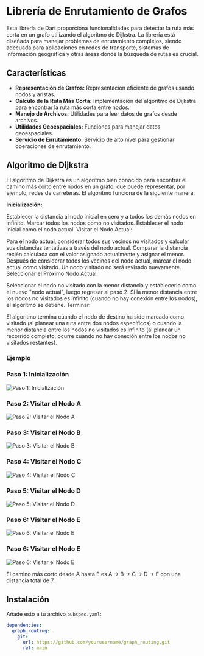 # Librería de Enrutamiento de Grafos

Esta librería de Dart proporciona funcionalidades para detectar la ruta más corta en un grafo utilizando el algoritmo de Dijkstra. La librería está diseñada para manejar problemas de enrutamiento complejos, siendo adecuada para aplicaciones en redes de transporte, sistemas de información geográfica y otras áreas donde la búsqueda de rutas es crucial.

## Características

- **Representación de Grafos:** Representación eficiente de grafos usando nodos y aristas.
- **Cálculo de la Ruta Más Corta:** Implementación del algoritmo de Dijkstra para encontrar la ruta más corta entre nodos.
- **Manejo de Archivos:** Utilidades para leer datos de grafos desde archivos.
- **Utilidades Geoespaciales:** Funciones para manejar datos geoespaciales.
- **Servicio de Enrutamiento:** Servicio de alto nivel para gestionar operaciones de enrutamiento.

## Algoritmo de Dijkstra
El algoritmo de Dijkstra es un algoritmo bien conocido para encontrar el camino más corto entre nodos en un grafo, que puede representar, por ejemplo, redes de carreteras. El algoritmo funciona de la siguiente manera:

**Inicialización:**

Establecer la distancia al nodo inicial en cero y a todos los demás nodos en infinito.
Marcar todos los nodos como no visitados. Establecer el nodo inicial como el nodo actual.
Visitar el Nodo Actual:

Para el nodo actual, considerar todos sus vecinos no visitados y calcular sus distancias tentativas a través del nodo actual.
Comparar la distancia recién calculada con el valor asignado actualmente y asignar el menor.
Después de considerar todos los vecinos del nodo actual, marcar el nodo actual como visitado. Un nodo visitado no será revisado nuevamente.
Seleccionar el Próximo Nodo Actual:

Seleccionar el nodo no visitado con la menor distancia y establecerlo como el nuevo "nodo actual", luego regresar al paso 2.
Si la menor distancia entre los nodos no visitados es infinito (cuando no hay conexión entre los nodos), el algoritmo se detiene.
Terminar:

El algoritmo termina cuando el nodo de destino ha sido marcado como visitado (al planear una ruta entre dos nodos específicos) o cuando la menor distancia entre los nodos no visitados es infinito (al planear un recorrido completo; ocurre cuando no hay conexión entre los nodos no visitados restantes).

### Ejemplo

### Paso 1: Inicialización
![Paso 1: Inicialización](assets/images/dijkstra_step_1.png)

### Paso 2: Visitar el Nodo A
![Paso 2: Visitar el Nodo A](assets/images/dijkstra_step_2.png)

### Paso 3: Visitar el Nodo B
![Paso 3: Visitar el Nodo B](assets/images/dijkstra_step_3.png)

### Paso 4: Visitar el Nodo C
![Paso 4: Visitar el Nodo C](assets/images/dijkstra_step_4.png)

### Paso 5: Visitar el Nodo D
![Paso 5: Visitar el Nodo D](assets/images/dijkstra_step_5.png)

### Paso 6: Visitar el Nodo E
![Paso 6: Visitar el Nodo E](assets/images/dijkstra_step_6.png)

### Paso 6: Visitar el Nodo E
![Paso 6: Visitar el Nodo E](assets/images/dijkstra_algorithm.gif)

El camino más corto desde A hasta E es A -> B -> C -> D -> E con una distancia total de 7.

## Instalación

Añade esto a tu archivo `pubspec.yaml`:

```yaml
dependencies:
  graph_routing:
    git:
      url: https://github.com/yourusername/graph_routing.git
      ref: main
